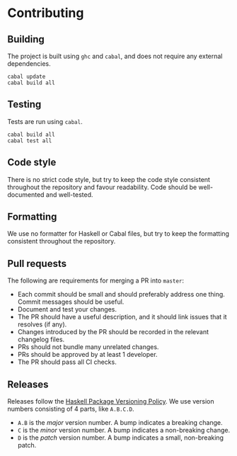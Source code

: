 # Contributing

## Building

The project is built using `ghc` and `cabal`, and does not require any external
dependencies.

```
cabal update
cabal build all
```

## Testing

Tests are run using `cabal`.

```
cabal build all
cabal test all
```

## Code style

There is no strict code style, but try to keep the code style consistent
throughout the repository and favour readability. Code should be well-documented and well-tested.

## Formatting

We use no formatter for Haskell or Cabal files, but try to keep the formatting consistent throughout the repository.

## Pull requests

The following are requirements for merging a PR into `master`:
* Each commit should be small and should preferably address one thing. Commit messages should be useful.
* Document and test your changes.
* The PR should have a useful description, and it should link issues that it
  resolves (if any).
* Changes introduced by the PR should be recorded in the relevant changelog
  files.
* PRs should not bundle many unrelated changes.
* PRs should be approved by at least 1 developer.
* The PR should pass all CI checks.

## Releases

Releases follow the [Haskell Package Versioning Policy](https://pvp.haskell.org/). We use version numbers consisting of 4 parts, like `A.B.C.D`.
* `A.B` is the *major* version number. A bump indicates a breaking change.
* `C` is the *minor* version number. A bump indicates a non-breaking change.
* `D` is the *patch* version number. A bump indicates a small, non-breaking patch.
